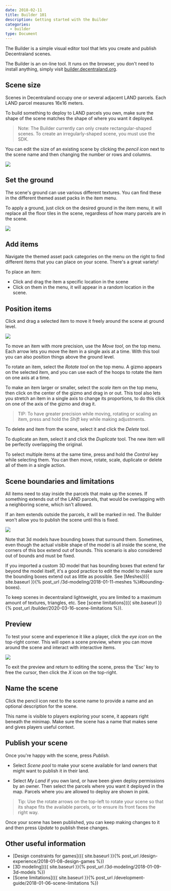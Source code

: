 ```yaml
---
date: 2018-02-11
title: Builder 101
description: Getting started with the Builder
categories:
  - builder
type: Document
---
```


The Builder is a simple visual editor tool that lets you create and publish Decentraland scenes.

The Builder is an on-line tool. It runs on the browser, you don't need to install anything, simply visit [builder.decentraland.org](builder.decentraland.org).

## Scene size

Scenes in Decentraland occupy one or several adjacent LAND parcels. Each LAND parcel measures 16x16 meters.

To build something to deploy to LAND parcels you own, make sure the shape of the scene matches the shape of where you want it deployed.

> Note: The Builder currently can only create rectangular-shaped scenes. To create an irregularly-shaped scene, you must use the SDK.

You can edit the size of an existing scene by clicking the _pencil icon_ next to the scene name and then changing the number or rows and columns.

![](/images/media/builder-parcels.png)

## Set the ground

The scene's ground can use various different textures. You can find these in the different themed asset packs in the item menu.

To apply a ground, just click on the desired ground in the item menu, it will replace all the floor tiles in the scene, regardless of how many parcels are in the scene.

![](/images/media/builder-ground.png)

## Add items

Navigate the themed asset pack categories on the menu on the right to find different items that you can place on your scene. There's a great variety!

To place an item:

- Click and drag the item a specific location in the scene
- Click on them in the menu, it will appear in a random location in the scene.

## Position items

Click and drag a selected item to move it freely around the scene at ground level.

![](/images/media/builder-position-icons.png)

To move an item with more precision, use the _Move tool_, on the top menu. Each arrow lets you move the item in a single axis at a time. With this tool you can also position things above the ground level.

To rotate an item, select the _Rotate tool_ on the top menu. A gizmo appears on the selected item, and you can use each of the hoops to rotate the item on one axis at a time.

To make an item larger or smaller, select the _scale_ item on the top menu, then click on the center of the gizmo and drag in or out. This tool also lets you stretch an item in a single axis to change its proportions, to do this click on one of the axis of the gizmo and drag it.

> TIP: To have greater precision while moving, rotating or scaling an item, press and hold the _Shift_ key while making adjustments.

To delete and item from the scene, select it and click the _Delete_ tool.

To duplicate an item, select it and click the _Duplicate_ tool. The new item will be perfectly overlapping the original.

To select multiple items at the same time, press and hold the _Control_ key while selecting them. You can then move, rotate, scale, duplicate or delete all of them in a single action.

## Scene boundaries and limitations

All items need to stay inside the parcels that make up the scenes. If something extends out of the LAND parcels, that would be overlapping with a neighboring scene, which isn't allowed.

If an item extends outside the parcels, it will be marked in red. The Builder won't allow you to publish the scene until this is fixed.

![](/images/media/builder-out-of-bounds.png)

Note that 3d models have bounding boxes that surround them. Sometimes, even though the actual visible shape of the model is all inside the scene, the corners of this box extend out of bounds. This scenario is also considered out of bounds and must be fixed.

If you imported a custom 3D model that has bounding boxes that extend far beyond the model itself, it's a good practice to edit the model to make sure the bounding boxes extend out as little as possible. See [Meshes]({{ site.baseurl }}{% post_url /3d-modeling/2018-01-11-meshes %}#bounding-boxes).

To keep scenes in decentraland lightweight, you are limited to a maximum amount of textures, triangles, etc. See [scene limitations]({{ site.baseurl }}{% post_url /builder/2020-03-16-scene-limitations %}).

## Preview

To test your scene and experience it like a player, click the _eye icon_ on the top-right corner. This will open a scene preview, where you can move around the scene and interact with interactive items.

![](/images/media/builder-preview.png)

To exit the preview and return to editing the scene, press the 'Esc' key to free the cursor, then click the _X_ icon on the top-right.

## Name the scene

Click the pencil icon next to the scene name to provide a name and an optional description for the scene.

This name is visible to players exploring your scene, it appears right beneath the minimap. Make sure the scene has a name that makes sene and gives players useful context.

## Publish your scene

Once you're happy with the scene, press _Publish_.

- Select _Scene pool_ to make your scene available for land owners that might want to publish it in their land.

- Select _My Land_ if you own land, or have been given deploy permissions by an owner. Then select the parcels where you want it deployed in the map. Parcels where you are allowed to deploy are shown in pink.

> Tip: Use the rotate arrows on the top-left to rotate your scene so that its shape fits the available parcels, or to ensure its front faces the right way.

Once your scene has been published, you can keep making changes to it and then press _Update_ to publish these changes.

## Other useful information

- [Design constraints for games]({{ site.baseurl }}{% post_url /design-experience/2018-01-08-design-games %})
- [3D modeling]({{ site.baseurl }}{% post_url /3d-modeling/2018-01-09-3d-models %})
- [Scene limitations]({{ site.baseurl }}{% post_url /development-guide/2018-01-06-scene-limitations %})

